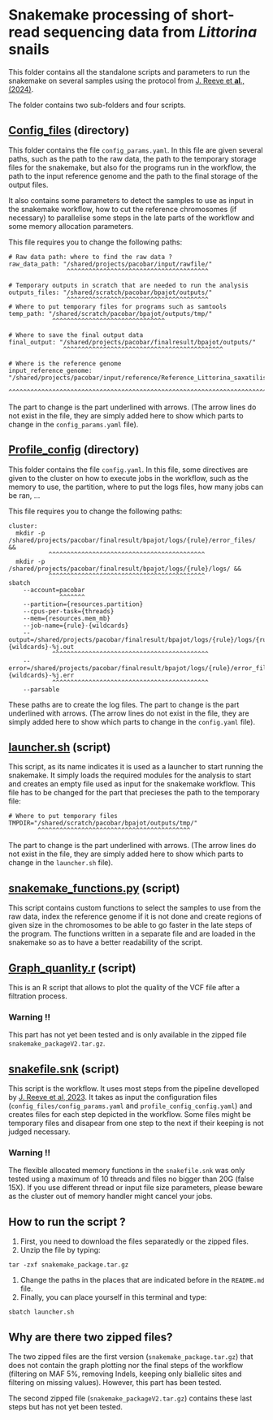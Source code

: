 # Snakemake processing of short-read sequencing data from *Littorina* snails

This folder contains all the standalone scripts and parameters to run the snakemake on several samples using the protocol from [J. Reeve et **al**., (2024)](https://www.protocols.io/private/C9EE16909F3011EE839C0A58A9FEAC02). 


The folder contains two sub-folders and four scripts.

## [Config_files](./config_files/) (directory)

This folder contains the file `config_params.yaml`. In this file are given several paths, such as the path to the raw data, the path to the temporary storage files for the snakemake, but also for the programs run in the workflow, the path to the input reference genome and the path to the final storage of the output files.

It also contains some parameters to detect the samples to use as input in the snakemake workflow, how to cut the reference chromosomes (if necessary) to parallelise some steps in the late parts of the workflow and some memory allocation parameters.

This file requires you to change the following paths:
```
# Raw data path: where to find the raw data ?
raw_data_path: "/shared/projects/pacobar/input/rawfile/"
                ^^^^^^^^^^^^^^^^^^^^^^^^^^^^^^^^^^^^^^^

# Temporary outputs in scratch that are needed to run the analysis
outputs_files: "/shared/scratch/pacobar/bpajot/outputs/"
                ^^^^^^^^^^^^^^^^^^^^^^^^^^^^^^^^^^^^^^^
# Where to put temporary files for programs such as samtools
temp_path: "/shared/scratch/pacobar/bpajot/outputs/tmp/"
            ^^^^^^^^^^^^^^^^^^^^^^^^^^^^^^^

# Where to save the final output data
final_output: "/shared/projects/pacobar/finalresult/bpajot/outputs/"
               ^^^^^^^^^^^^^^^^^^^^^^^^^^^^^^^^^^^^^^^^^^^^

# Where is the reference genome
input_reference_genome: "/shared/projects/pacobar/input/reference/Reference_Littorina_saxatilis_reshape.fa"
                         ^^^^^^^^^^^^^^^^^^^^^^^^^^^^^^^^^^^^^^^^^^^^^^^^^^^^^^^^^^^^^^^^^^^^^^^^^^^^^^^^^
```
The part to change is the part underlined with arrows. (The arrow lines do not exist in the file, they are simply added here to show which parts to change in the `config_params.yaml` file).


## [Profile_config](./profile_config/) (directory)

This folder contains the file `config.yaml`. In this file, some directives are given to the cluster on how to execute jobs in the workflow, such as the memory to use, the partition, where to put the logs files, how many jobs can be ran, ...

This file requires you to change the following paths: 
```
cluster:
  mkdir -p /shared/projects/pacobar/finalresult/bpajot/logs/{rule}/error_files/ &&
           ^^^^^^^^^^^^^^^^^^^^^^^^^^^^^^^^^^^^^^^^^^^
  mkdir -p /shared/projects/pacobar/finalresult/bpajot/logs/{rule}/logs/ &&
           ^^^^^^^^^^^^^^^^^^^^^^^^^^^^^^^^^^^^^^^^^^^
sbatch
    --account=pacobar
              ^^^^^^^
    --partition={resources.partition}
    --cpus-per-task={threads}
    --mem={resources.mem_mb}
    --job-name={rule}-{wildcards}
    --output=/shared/projects/pacobar/finalresult/bpajot/logs/{rule}/logs/{rule}-{wildcards}-%j.out
            ^^^^^^^^^^^^^^^^^^^^^^^^^^^^^^^^^^^^^^^^^^^
    --error=/shared/projects/pacobar/finalresult/bpajot/logs/{rule}/error_files/{rule}-{wildcards}-%j.err
            ^^^^^^^^^^^^^^^^^^^^^^^^^^^^^^^^^^^^^^^^^^^
    --parsable
```
These paths are to create the log files. The part to change is the part underlined with arrows. (The arrow lines do not exist in the file, they are simply added here to show which parts to change in the `config.yaml` file).

## [launcher.sh](./launcher.sh) (script)

This script, as its name indicates it is used as a launcher to start running the snakemake. It simply loads the required modules for the analysis to start and creates an empty file used as input for the snakemake workflow.
This file has to be changed for the part that precieses the path to the temporary file:
```
# Where to put temporary files
TMPDIR="/shared/scratch/pacobar/bpajot/outputs/tmp/"
        ^^^^^^^^^^^^^^^^^^^^^^^^^^^^^^^^^^^^^^^^^^
```
The part to change is the part underlined with arrows. (The arrow lines do not exist in the file, they are simply added here to show which parts to change in the `launcher.sh` file).

## [snakemake_functions.py](./snakemake_functions.py) (script)

This script contains custom functions to select the samples to use from the raw data, index the reference genome if it is not done and create regions of given size in the chromosomes to be able to go faster in the late steps of the program. The functions written in a separate file and are loaded in the snakemake so as to have a better readability of the script.

## [Graph_quanlity.r](./Graph_quality.r) (script)

This is an R script that allows to plot the quality of the VCF file after a filtration process. 

### Warning !!

This part has not yet been tested and is only available in the zipped file `snakemake_packageV2.tar.gz`.

## [snakefile.snk](./snakefile.snk) (script)

This script is the workflow. It uses most steps from the pipeline develloped by [J. Reeve et al, 2023](https://www.protocols.io/private/C9EE16909F3011EE839C0A58A9FEAC02). It takes as input the configuration files (`config_files/config_params.yaml` and `profile_config_config.yaml`) and creates files for each step depicted in the workflow. Some files might be temporary files and disapear from one step to the next if their keeping is not judged necessary.

### Warning !!

The flexible allocated memory functions in the `snakefile.snk` was only tested using a maximum of 10 threads and files no bigger than 20G (false 15X). If you use different thread or input file size parameters, please beware as the cluster out of memory handler might cancel your jobs.

## How to run the script ?

1. First, you need to download the files separatedly or the zipped files.
1. Unzip the file by typing:
```
tar -zxf snakemake_package.tar.gz
```
1. Change the paths in the places that are indicated before in the `README.md` file.
1. Finally, you can place yourself in this terminal and type:
```
sbatch launcher.sh
```


## Why are there two zipped files?

The two zipped files are the first version (`snakemake_package.tar.gz`) that does not contain the graph plotting nor the final steps of the workflow (filtering on MAF 5%, removing Indels, keeping only biallelic sites and filtering on missing values). However, this part has been tested.

The second zipped file (`snakemake_packageV2.tar.gz`) contains these last steps but has not yet been tested.
